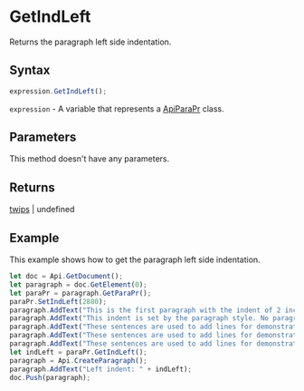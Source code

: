 # GetIndLeft

Returns the paragraph left side indentation.

## Syntax

```javascript
expression.GetIndLeft();
```

`expression` - A variable that represents a [ApiParaPr](../ApiParaPr.md) class.

## Parameters

This method doesn't have any parameters.

## Returns

[twips](../../Enumeration/twips.md) \| undefined

## Example

This example shows how to get the paragraph left side indentation.

```javascript
let doc = Api.GetDocument();
let paragraph = doc.GetElement(0);
let paraPr = paragraph.GetParaPr();
paraPr.SetIndLeft(2880);
paragraph.AddText("This is the first paragraph with the indent of 2 inches set to it. ");
paragraph.AddText("This indent is set by the paragraph style. No paragraph inline style is applied. ");
paragraph.AddText("These sentences are used to add lines for demonstrative purposes. ");
paragraph.AddText("These sentences are used to add lines for demonstrative purposes. ");
paragraph.AddText("These sentences are used to add lines for demonstrative purposes.");
let indLeft = paraPr.GetIndLeft();
paragraph = Api.CreateParagraph();
paragraph.AddText("Left indent: " + indLeft);
doc.Push(paragraph);
```
